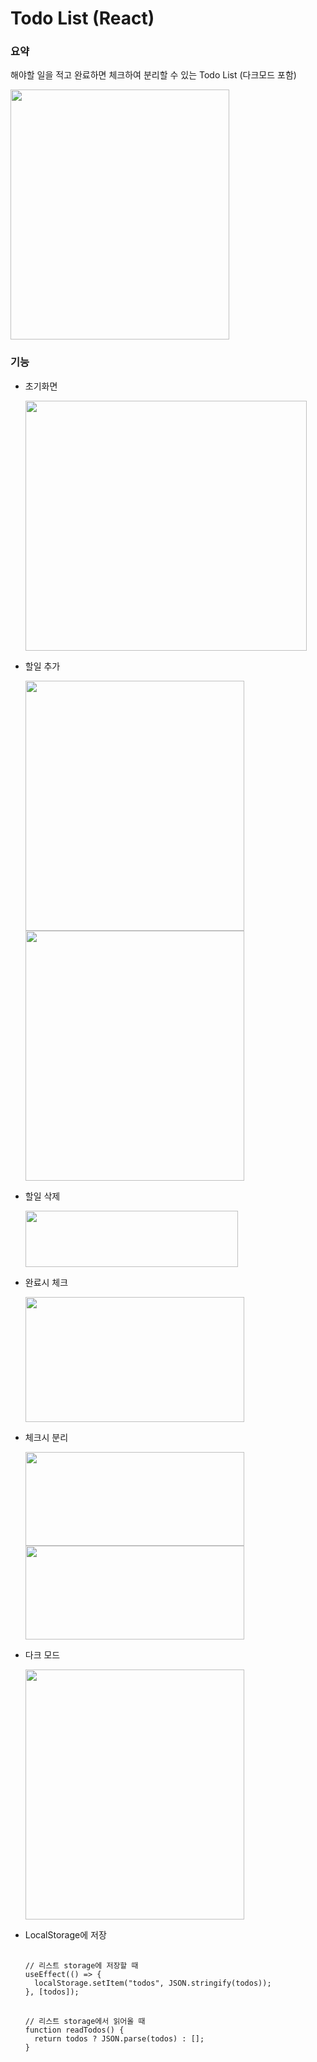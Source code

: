 # Todo List (React)

<h3>요약</h3>
<p>해야할 일을 적고 완료하면 체크하여 분리할 수 있는 Todo List (다크모드 포함)</p>

<img src="https://user-images.githubusercontent.com/71006256/199648833-251dcb06-82f4-465d-8a8a-6694249949e5.png" width="350" height="400"/>


<br>
<h3>기능</h3>
<ul> 
  <li>
    <p>초기화면</p>
    <img src="https://user-images.githubusercontent.com/71006256/199648739-81f25c3d-2dc8-4b71-9f5c-245a0611b507.png" width="450" height="400"/>
  </li>
  <li>
    <p>할일 추가</p>
    <img src="https://user-images.githubusercontent.com/71006256/199648741-2565baf5-d802-4247-a576-c65e2cc58aed.png" width="350" height="400"/>
    <img src="https://user-images.githubusercontent.com/71006256/199648742-b4362bbc-22ea-4476-827e-0e88b4a8db67.png" width="350" height="400"/>
  </li>
  <li>
    <p>할일 삭제</p>
    <img src="https://user-images.githubusercontent.com/71006256/199648744-e99c5f50-a36b-41a3-8d0e-4f4a90afa116.png" width="340" height="90"/>
  </li>
  <li>
    <p>완료시 체크</p>
    <img src="https://user-images.githubusercontent.com/71006256/199648745-5c6775e7-1a6d-4954-b024-2b6302525f41.png" width="350" height="200"/>
  </li>
  <li>
    <p>체크시 분리</p>
    <img src="https://user-images.githubusercontent.com/71006256/199648749-b94a19a5-826e-4a49-966e-86dacc236695.png" width="350" height="150"/>
    <img src="https://user-images.githubusercontent.com/71006256/199648750-8bfec67f-79a5-4c80-a37d-6146a2a9418e.png" width="350" height="150"/>
  </li>
  <li>
    <p>다크 모드</p>
    <img src="https://user-images.githubusercontent.com/71006256/199648733-b87c0ae6-c708-4ff7-a61b-37a9abab371f.png" width="350" height="400"/>
  </li>
  <li>
    <p>LocalStorage에 저장</p>
    <pre>
      <code>
// 리스트 storage에 저장할 때
useEffect(() => {
  localStorage.setItem("todos", JSON.stringify(todos));
}, [todos]);
</code>
<code>
// 리스트 storage에서 읽어올 때
function readTodos() {
  return todos ? JSON.parse(todos) : [];
}
      </code>
    </pre>
  </li>
